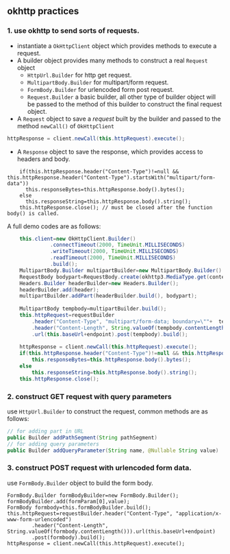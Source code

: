 ## okhttp practices
### 1. use okhttp to send sorts of requests.
- instantiate a `OkHttpClient` object which provides methods to execute a request.
- A builder object provides many methods to construct a real `Request` object
  - `HttpUrl.Builder` for http get request.
  - `MultipartBody.Builder` for multipart/form request.
  - `FormBody.Builder` for urlencoded form post request.
  - `Request.Builder` a basic builder, all other type of builder object will be passed to the method of this builder to construct the final request object. 
- A `Request` object to save a *request* built by the builder and passed to the method `newCall()` of `OkHttpClient`
```java
httpResponse = client.newCall(this.httpRequest).execute();
```
- A `Response` object to save the response, which provides access to headers and body.
```
    if(this.httpResponse.header("Content-Type")!=null && this.httpResponse.header("Content-Type").startsWith("multipart/form-data"))
      this.responseBytes=this.httpResponse.body().bytes();
    else
      this.responseString=this.httpResponse.body().string();
    this.httpResponse.close(); // must be closed after the function body() is called. 
```
A full demo codes are as follows:
```java
    this.client=new OkHttpClient.Builder()
              .connectTimeout(2000, TimeUnit.MILLISECONDS)
              .writeTimeout(2000, TimeUnit.MILLISECONDS)
              .readTimeout(2000, TimeUnit.MILLISECONDS)
              .build();
    MultipartBody.Builder multipartBuilder=new MultipartBody.Builder().setType(MultipartBody.FORM);              
    RequestBody bodypart=RequestBody.create(okhttp3.MediaType.get(content_type.replace("Content-Type:", "")), value);    
    Headers.Builder headerBuilder=new Headers.Builder();      
    headerBuilder.add(header);
    multipartBuilder.addPart(headerBuilder.build(), bodypart);
     
    MultipartBody tempbody=multipartBuilder.build();
    this.httpRequest=requestBuilder
        .header("Content-Type", "multipart/form-data; boundary=\""+  tempbody.boundary()+"\"")
        .header("Content-Length", String.valueOf(tempbody.contentLength()))
        .url(this.baseUrl+endpoint).post(tempbody).build();
        
    httpResponse = client.newCall(this.httpRequest).execute();
    if(this.httpResponse.header("Content-Type")!=null && this.httpResponse.header("Content-Type").startsWith("multipart/form-data"))
        this.responseBytes=this.httpResponse.body().bytes();
    else
        this.responseString=this.httpResponse.body().string();
    this.httpResponse.close();      
```
### 2. construct GET request with query parameters
use `HttpUrl.Builder` to construct the request, common methods are as follows:
 ```java
 // for adding part in URL
 public Builder addPathSegment(String pathSegment)
 // for adding query parameters
 public Builder addQueryParameter(String name, @Nullable String value)
```
### 3. construct POST request with urlencoded form data.
use `FormBody.Builder` object to build the form body.
```
FormBody.Builder formBodyBuilder=new FormBody.Builder();
formBodyBuilder.add(formParam[0],value);
FormBody formbody=this.formBodyBuilder.build();
this.httpRequest=requestBuilder.header("Content-Type", "application/x-www-form-urlencoded")
        .header("Content-Length", String.valueOf(formbody.contentLength())).url(this.baseUrl+endpoint)
        .post(formbody).build();
httpResponse = client.newCall(this.httpRequest).execute();        
```